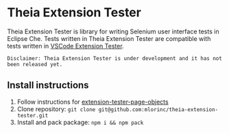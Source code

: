 # Theia Extension Tester

Theia Extension Tester is library for writing Selenium user interface tests in Eclipse Che.
Tests written in Theia Extension Tester are compatible with tests written in [VSCode Extension Tester](https://github.com/redhat-developer/vscode-extension-tester).

`Disclaimer: Theia Extension Tester is under development and it has not been released yet.`

## Install instructions

1. Follow instructions for [extension-tester-page-objects](https://github.com/mlorinc/extension-tester-page-objects) 
1. Clone repository: `git clone git@github.com:mlorinc/theia-extension-tester.git`
1. Install and pack package: `npm i && npm pack`
